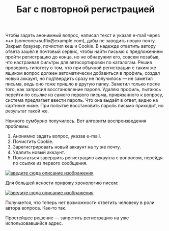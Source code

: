 ﻿---
title: "Баг с повторной регистрацией"
se.owner.user_id: 249284
se.owner.display_name: "Андрей"
se.owner.link: "https://ru.meta.stackoverflow.com/users/249284/%d0%90%d0%bd%d0%b4%d1%80%d0%b5%d0%b9"
se.link: "https://ru.meta.stackoverflow.com/questions/11353/%d0%91%d0%b0%d0%b3-%d1%81-%d0%bf%d0%be%d0%b2%d1%82%d0%be%d1%80%d0%bd%d0%be%d0%b9-%d1%80%d0%b5%d0%b3%d0%b8%d1%81%d1%82%d1%80%d0%b0%d1%86%d0%b8%d0%b5%d0%b9"
se.question_id: 11353
se.post_type: question
---
<p>Чтобы задать анонимный вопрос, написал текст и указал e-mail через «+» (someone+suffix@example.com), дабы не заводить новую почту. Закрыл браузер, почистил кеш и Cookie. В надежде ответить автору ответа зашёл в почтовый сервис, чтобы найти письмо с предложением пройти регистрацию до конца, но не обнаружил его, совсем позабыв, что настраивал фильтры для автосортировки по каталогам. Решив проверить гипотезу о том, что при обычной регистрации с таким же ящиком вопрос должен автоматически добавиться в профиль, создал новый аккаунт, но подтвердить сразу не получилось — не заметил письма, ведь оно тоже пришло в другую папку. Заметил только после того, как запросил восстановление пароля. Удаляю профиль, пытаюсь перейти по ссылке из самого первого письма, привязанного к вопросу, система предлагает ввести пароль. Что она выдаёт в ответ, видно на картинке ниже. При попытке восстановить пароль письмо приходит, но результат такой же.</p>
<p>Немного сумбурно получилось. Вот алгоритм воспроизведения проблемы:</p>
<ol>
<li>Анонимно задать вопрос, указав e-mail.</li>
<li>Почистить Cookie.</li>
<li>Зарегистрировать новый аккаунт на ту же почту.</li>
<li>Удалить новый аккаунт.</li>
<li>Попытаться завершить регистрацию аккаунта с вопросом, перейдя по ссылке из первого сообщения.</li>
</ol>
<p><a href="https://i.stack.imgur.com/HGA51.png" rel="nofollow noreferrer"><img src="https://i.stack.imgur.com/HGA51.png" alt="введите сюда описание изображения" /></a></p>
<p>Для большей ясности привожу хронологию писем:</p>
<p><a href="https://i.stack.imgur.com/iIgz4.png" rel="nofollow noreferrer"><img src="https://i.stack.imgur.com/iIgz4.png" alt="введите сюда описание изображения" /></a></p>
<p>Получается, что теперь нет возможности ответить человеку в роли автора вопроса. Как-то так.</p>
<p>Простейшее решение — запретить регистрацию на уже использовавшийся адрес.</p>
